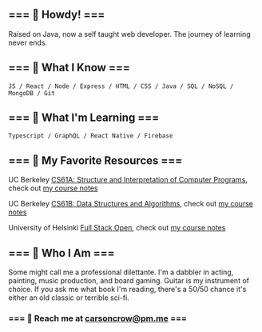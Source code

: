 ## === 🦐 Howdy! === 
Raised on Java, now a self taught web developer. The journey of learning never ends.

## === 🦉 What I Know  ===
`JS / React / Node / Express / HTML / CSS / Java / SQL / NoSQL / MongoDB / Git`

## === 🐀 What I'm Learning ===
`Typescript / GraphQL / React Native / Firebase `

## === 🐢 My Favorite Resources ===
UC Berkeley [CS61A: Structure and Interpretation of Computer Programs](https://inst.eecs.berkeley.edu/~cs61a/fa20/), check out [my course notes](https://github.com/shrimpactivity/cs61a)

UC Berkeley [CS61B: Data Structures and Algorithms](https://sp21.datastructur.es/), check out [my course notes](https://github.com/shrimpactivity/cs61b)

University of Helsinki [Full Stack Open](https://fullstackopen.com/en/), check out [my course notes](https://github.com/shrimpactivity/full-stack-open)

## === 🦀 Who I Am ===
Some might call me a professional dilettante. I'm a dabbler in acting, painting, music production, and board gaming. Guitar is my instrument of choice. If you ask me what book I'm reading, there's a 50/50 chance it's either an old classic or terrible sci-fi.  

### === 🐝 Reach me at [carsoncrow@pm.me](mailto:carsoncrow@pm.me) ===

